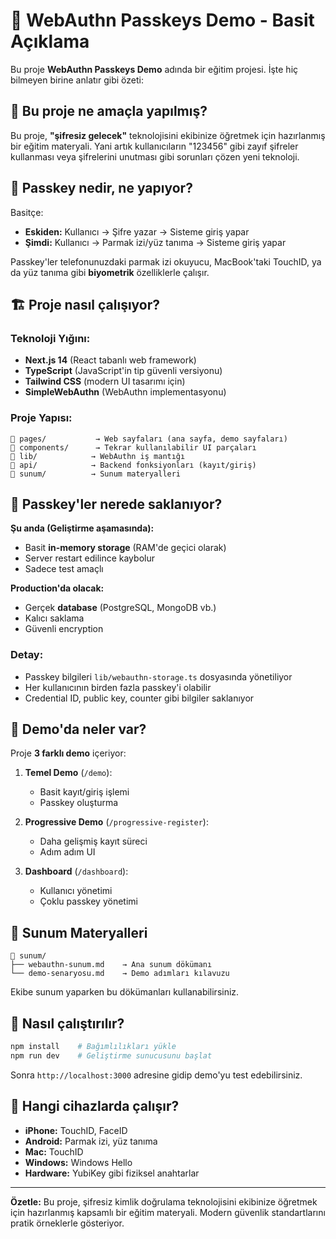 # 📖 WebAuthn Passkeys Demo - Basit Açıklama

Bu proje **WebAuthn Passkeys Demo** adında bir eğitim projesi. İşte hiç bilmeyen birine anlatır gibi özeti:

## 🤔 Bu proje ne amaçla yapılmış?

Bu proje, **"şifresiz gelecek"** teknolojisini ekibinize öğretmek için hazırlanmış bir eğitim materyali. Yani artık kullanıcıların "123456" gibi zayıf şifreler kullanması veya şifrelerini unutması gibi sorunları çözen yeni teknoloji.

## 🔐 Passkey nedir, ne yapıyor?

Basitçe:
- **Eskiden:** Kullanıcı → Şifre yazar → Sisteme giriş yapar
- **Şimdi:** Kullanıcı → Parmak izi/yüz tanıma → Sisteme giriş yapar

Passkey'ler telefonunuzdaki parmak izi okuyucu, MacBook'taki TouchID, ya da yüz tanıma gibi **biyometrik** özelliklerle çalışır.

## 🏗️ Proje nasıl çalışıyor?

### Teknoloji Yığını:
- **Next.js 14** (React tabanlı web framework)
- **TypeScript** (JavaScript'in tip güvenli versiyonu) 
- **Tailwind CSS** (modern UI tasarımı için)
- **SimpleWebAuthn** (WebAuthn implementasyonu)

### Proje Yapısı:
```
📁 pages/           → Web sayfaları (ana sayfa, demo sayfaları)
📁 components/      → Tekrar kullanılabilir UI parçaları
📁 lib/            → WebAuthn iş mantığı
📁 api/            → Backend fonksiyonları (kayıt/giriş)
📁 sunum/          → Sunum materyalleri
```

## 💾 Passkey'ler nerede saklanıyor?

**Şu anda (Geliştirme aşamasında):**
- Basit **in-memory storage** (RAM'de geçici olarak)
- Server restart edilince kaybolur
- Sadece test amaçlı

**Production'da olacak:**
- Gerçek **database** (PostgreSQL, MongoDB vb.)
- Kalıcı saklama
- Güvenli encryption

### Detay:
- Passkey bilgileri `lib/webauthn-storage.ts` dosyasında yönetiliyor
- Her kullanıcının birden fazla passkey'i olabilir
- Credential ID, public key, counter gibi bilgiler saklanıyor

## 🎯 Demo'da neler var?

Proje **3 farklı demo** içeriyor:

1. **Temel Demo** (`/demo`): 
   - Basit kayıt/giriş işlemi
   - Passkey oluşturma

2. **Progressive Demo** (`/progressive-register`):
   - Daha gelişmiş kayıt süreci
   - Adım adım UI

3. **Dashboard** (`/dashboard`):
   - Kullanıcı yönetimi
   - Çoklu passkey yönetimi

## 🎤 Sunum Materyalleri

```
📁 sunum/
├── webauthn-sunum.md    → Ana sunum dökümanı
└── demo-senaryosu.md    → Demo adımları kılavuzu
```

Ekibe sunum yaparken bu dökümanları kullanabilirsiniz.

## 🚀 Nasıl çalıştırılır?

```bash
npm install    # Bağımlılıkları yükle
npm run dev    # Geliştirme sunucusunu başlat
```

Sonra `http://localhost:3000` adresine gidip demo'yu test edebilirsiniz.

## 📱 Hangi cihazlarda çalışır?

- **iPhone:** TouchID, FaceID
- **Android:** Parmak izi, yüz tanıma  
- **Mac:** TouchID
- **Windows:** Windows Hello
- **Hardware:** YubiKey gibi fiziksel anahtarlar

---

**Özetle:** Bu proje, şifresiz kimlik doğrulama teknolojisini ekibinize öğretmek için hazırlanmış kapsamlı bir eğitim materyali. Modern güvenlik standartlarını pratik örneklerle gösteriyor. 